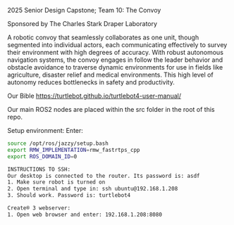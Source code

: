 2025 Senior Design Capstone; Team 10: The Convoy

Sponsored by The Charles Stark Draper Laboratory


A robotic convoy that seamlessly collaborates as one unit, though segmented into individual actors, each communicating effectively to survey their environment with high degrees of accuracy.
With robust autonomous navigation systems, the convoy engages in follow the leader behavior and obstacle avoidance to traverse dynamic environments for use in fields like agriculture, disaster relief and medical environments.
This high level of autonomy reduces bottlenecks in safety and productivity.

Our Bible
https://turtlebot.github.io/turtlebot4-user-manual/

Our main ROS2 nodes are placed within the src folder in the root of this repo.

Setup environment:
Enter:
```bash
source /opt/ros/jazzy/setup.bash
export RMW_IMPLEMENTATION=rmw_fastrtps_cpp
export ROS_DOMAIN_ID=0

INSTRUCTIONS TO SSH:
Our desktop is connected to the router. Its password is: asdf
1. Make sure robot is turned on
2. Open terminal and type in: ssh ubuntu@192.168.1.208
3. Should work. Password is: turtlebot4

Create® 3 webserver:
1. Open web browser and enter: 192.168.1.208:8080

